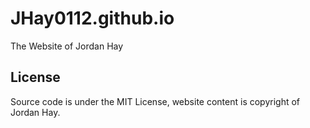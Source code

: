 # JHay0112.github.io
The Website of Jordan Hay

## License
Source code is under the MIT License, website content is copyright of Jordan Hay.
